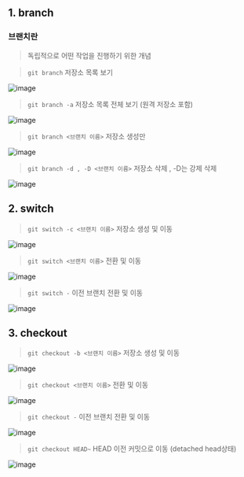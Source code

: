 ## 1. branch
### 브랜치란
> 독립적으로 어떤 작업을 진행하기 위한 개념

> ```git branch``` 저장소 목록 보기

![image](https://user-images.githubusercontent.com/110793635/204514654-c2a484ad-b217-4703-be4f-87326d47bd23.png)
> ```git branch -a``` 저장소 목록 전체 보기 (원격 저장소 포함)

![image](https://user-images.githubusercontent.com/110793635/204514750-cd0f4c3c-6548-4c02-8310-095a7833d39e.png)
> ```git branch <브랜치 이름>``` 저장소 생성만

![image](https://user-images.githubusercontent.com/110793635/204514973-5a63f151-8083-44cc-9a43-0606b5bf3278.png)
> ```git branch -d , -D <브랜치 이름>``` 저장소 삭제 , -D는 강제 삭제

![image](https://user-images.githubusercontent.com/110793635/204515114-f7bf4bdd-ba50-404d-8e03-2144b7d9a8f7.png)

## 2. switch
> ```git switch -c <브랜치 이름>``` 저장소 생성 및 이동

![image](https://user-images.githubusercontent.com/110793635/204515308-5d730ecc-a7ee-4cd4-bf47-8810d3401e64.png)
> ```git switch <브랜치 이름>``` 전환 및 이동

![image](https://user-images.githubusercontent.com/110793635/204515424-c706603e-1d78-418b-aa76-8ee4d5976ee5.png)
> ```git switch -``` 이전 브랜치 전환 및 이동

![image](https://user-images.githubusercontent.com/110793635/204515522-64d31482-0308-4d4a-8145-e43d28d2c6be.png)

## 3. checkout
> ```git checkout -b <브랜치 이름>``` 저장소 생성 및 이동

![image](https://user-images.githubusercontent.com/110793635/204515682-b5dd72af-d076-43dc-a4c6-ba7150b8f098.png)
> ```git checkout <브랜치 이름>``` 전환 및 이동

![image](https://user-images.githubusercontent.com/110793635/204515802-7de4aa92-efce-4c33-8a9e-df7b0d383b7a.png)
> ```git checkout -``` 이전 브랜치 전환 및 이동

![image](https://user-images.githubusercontent.com/110793635/204515888-52eab104-a29e-4601-b1be-26b4e3bb0f8d.png)
> ```git checkout HEAD~``` HEAD 이전 커밋으로 이동 (detached head상태)

![image](https://user-images.githubusercontent.com/110793635/204516482-acb26137-a43b-43fd-9515-2a8741f1e2e4.png)
